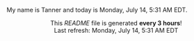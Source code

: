 My name is Tanner and today is Monday, July 14, 5:31 AM EDT.

<p align="center">This <i>README</i> file is generated <b>every 3 hours</b>!</br>Last refresh: Monday, July 14, 5:31 AM EDT<br /></p>
